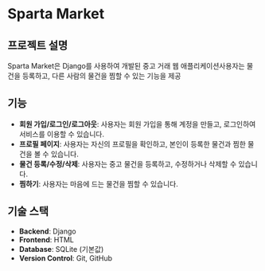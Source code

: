 # Sparta Market

## 프로젝트 설명
Sparta Market은 Django를 사용하여 개발된 중고 거래 웹 애플리케이션사용자는 물건을 등록하고, 다른 사람의 물건을 찜할 수 있는 기능을 제공

## 기능
- **회원 가입/로그인/로그아웃**: 사용자는 회원 가입을 통해 계정을 만들고, 로그인하여 서비스를 이용할 수 있습니다.
- **프로필 페이지**: 사용자는 자신의 프로필을 확인하고, 본인이 등록한 물건과 찜한 물건을 볼 수 있습니다.
- **물건 등록/수정/삭제**: 사용자는 중고 물건을 등록하고, 수정하거나 삭제할 수 있습니다.
- **찜하기**: 사용자는 마음에 드는 물건을 찜할 수 있습니다.

## 기술 스택
- **Backend**: Django
- **Frontend**: HTML
- **Database**: SQLite (기본값)
- **Version Control**: Git, GitHub

